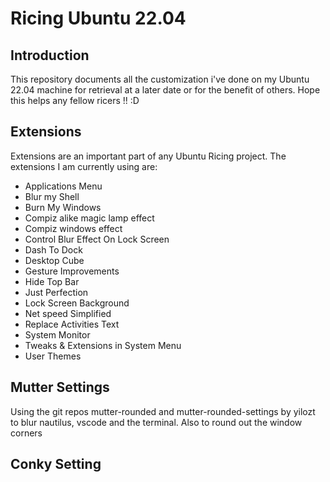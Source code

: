 # Ricing Ubuntu 22.04

## Introduction
This repository documents all the customization i've done on my Ubuntu 22.04 machine for retrieval at a later date or for the benefit of others. Hope this helps any fellow ricers !! :D

## Extensions
Extensions are an important part of any Ubuntu Ricing project. The extensions I am currently using are:
- Applications Menu
- Blur my Shell
- Burn My Windows
- Compiz alike magic lamp effect
- Compiz windows effect
- Control Blur Effect On Lock Screen
- Dash To Dock
- Desktop Cube
- Gesture Improvements
- Hide Top Bar
- Just Perfection
- Lock Screen Background 
- Net speed Simplified
- Replace Activities Text
- System Monitor
- Tweaks & Extensions in System Menu
- User Themes

## Mutter Settings
Using the git repos mutter-rounded and mutter-rounded-settings by yilozt to blur nautilus, vscode and the terminal. Also to round out the window corners

## Conky Setting
